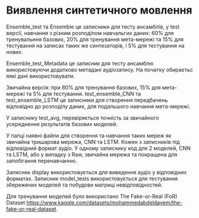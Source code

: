 # Виявлення синтетичного мовлення

Ensemble_test та Ensemble це записники для тесту ансамблів, у test версії, навчання з різним розподілом навчальгих даних: 60% для тренувальння базових, 20% для тренування мета-мережі та 15% для тестування на записах таких же синтезаторів, і 5% для тестування на нових.

Ensemble_test_Metadata це записник для тесту ансамблю використовуючи додатково метадані аудіозапису. На початку обираєтьс яякі дані використовувати.

Звичайна версія: при 80% для тренування базових, 15% для мета-мережі та 5% для тестування.
test_ensemble_CNN та test_ensemble_LSTM це записники для створення передбачень відповідно до розподілу даних, для подальшого навчання мета-мережі.

У записнику test_avg, перевіряється точність за звичайного усереднення результатів базових моделей.

У папці наявні файли для створення та навчання таких мереж як звичайна тришарова мережа, CNN та LSTM. Кожен з записників під відповідний формат аудіо. У одному записнику код для 2 моделей, CNN та LSTM, або у випадку з Raw, звичайна мережа та покращена для запобігання перенавчанню.

Записник display використовується для виведення аудіо у відповідних форматах. Записник model_tests використовується для тестування збережених моделей та побудови матриці невідповідностей.

Для тренування моделей було використано The Fake-or-Real (FoR) Dataset https://www.kaggle.com/datasets/mohammedabdeldayem/the-fake-or-real-dataset.
